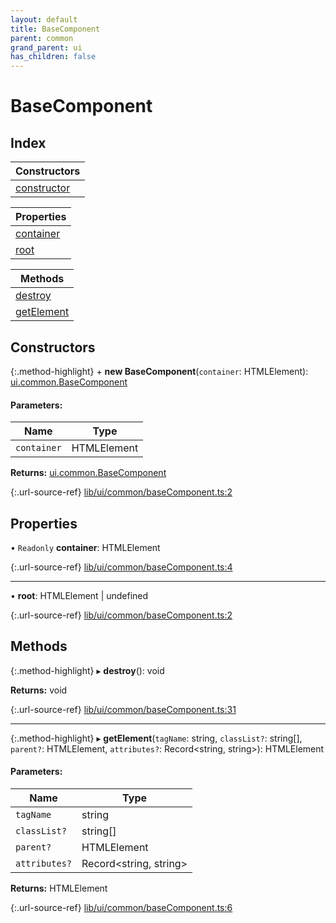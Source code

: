 ```yaml
---
layout: default
title: BaseComponent
parent: common
grand_parent: ui
has_children: false
---
```


# BaseComponent

## Index

| Constructors |
|-----------|
| [constructor](#constructor) |

| Properties |
|-----------|
| [container](#container) |
| [root](#root) |

| Methods |
|-----------|
| [destroy](#destroy) |
| [getElement](#getelement) |

## Constructors

{:.method-highlight}
\+ **new BaseComponent**(`container`: HTMLElement): [ui.common.BaseComponent](../ui_common_basecomponent)

#### Parameters:

Name | Type |
------ | ------ |
`container` | HTMLElement |

**Returns:** [ui.common.BaseComponent](../ui_common_basecomponent)

{:.url-source-ref}
[lib/ui/common/baseComponent.ts:2](https://github.com/ascentcore/dataspot/blob/236fcea/lib/ui/common/baseComponent.ts#L2)

## Properties

• `Readonly` **container**: HTMLElement

{:.url-source-ref}
[lib/ui/common/baseComponent.ts:4](https://github.com/ascentcore/dataspot/blob/236fcea/lib/ui/common/baseComponent.ts#L4)

___

•  **root**: HTMLElement \| undefined

{:.url-source-ref}
[lib/ui/common/baseComponent.ts:2](https://github.com/ascentcore/dataspot/blob/236fcea/lib/ui/common/baseComponent.ts#L2)

## Methods

{:.method-highlight}
▸ **destroy**(): void

**Returns:** void

{:.url-source-ref}
[lib/ui/common/baseComponent.ts:31](https://github.com/ascentcore/dataspot/blob/236fcea/lib/ui/common/baseComponent.ts#L31)

___

{:.method-highlight}
▸ **getElement**(`tagName`: string, `classList?`: string[], `parent?`: HTMLElement, `attributes?`: Record\<string, string>): HTMLElement

#### Parameters:

Name | Type |
------ | ------ |
`tagName` | string |
`classList?` | string[] |
`parent?` | HTMLElement |
`attributes?` | Record\<string, string> |

**Returns:** HTMLElement

{:.url-source-ref}
[lib/ui/common/baseComponent.ts:6](https://github.com/ascentcore/dataspot/blob/236fcea/lib/ui/common/baseComponent.ts#L6)
